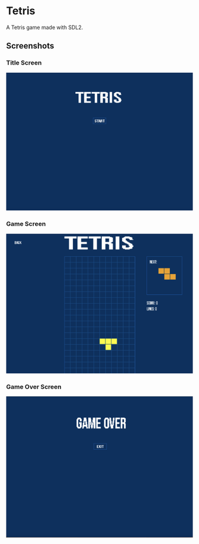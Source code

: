 # Tetris
A Tetris game made with SDL2.

## Screenshots
### Title Screen
![](media/title_screen.png)

### Game Screen
![](media/game.png)

### Game Over Screen 
![](media/game_over.png)

